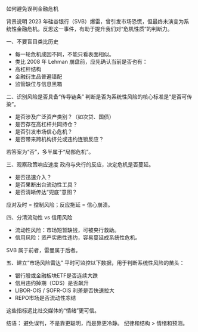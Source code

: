 如何避免误判金融危机

背景说明
2023 年硅谷银行（SVB）爆雷，曾引发市场恐慌，但最终未演变为系统性金融危机。反思这一事件，有助于提升我们对“危机性质”的判断力。


一、不要盲目类比历史
- 每一轮危机成因不同，不能只看表面相似。
- 类比 2008 年 Lehman 崩盘前，应先确认当前是否也有：
- 高杠杆结构
- 金融衍生品普遍错配
- 监管缺位与信息黑箱


二、识别风险是否具备“传导链条”
判断是否为系统性风险的核心标准是“是否可传染”。
- 是否涉及广泛资产类别？（如次贷、国债）
- 是否存在高杠杆共同持仓？
- 是否引发市场信心危机？
- 是否带来跨机构挤兑或违约连锁反应？

若答案为“否”，多半属于“局部危机”。


三、观察政策响应速度
政府与央行的反应，决定危机是否蔓延。
- 是否迅速介入？
- 是否果断出台流动性工具？
- 是否清晰传达“兜底”意图？

应对及时 = 控制风险；反应拖延 = 信心崩溃。


四、分清流动性 vs 信用风险
- 流动性风险：市场短暂缺钱，可被央行救助。
- 信用风险：资产实质性违约，容易蔓延成系统性危机。

SVB 属于前者，雷曼属于后者。


五、建立“市场风险雷达”
平时可监控以下数据，用于判断系统性风险的苗头：
- 银行股或金融板块ETF是否连续大跌
- 信用违约掉期（CDS）是否飙升
- LIBOR-OIS / SOFR-OIS 利差是否快速拉大
- REPO市场是否流动性冻结

这些指标远比社交媒体的“情绪”更可信。


结语：
避免误判，不是靠更聪明，而是靠更冷静。
纪律和结构 > 情绪和预测。
